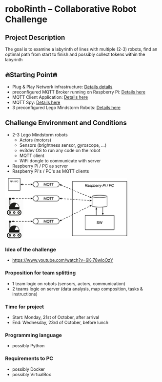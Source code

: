 # roboRinth – Collaborative Robot Challenge

## Project Description

The goal is to examine a labyrinth of lines with multiple (2-3) robots, find an optimal path from start to finish and possibly collect tokens within the labyrinth

## :fire:Starting Point:fire:
- Plug & Play Network infrastructure: [Details details](infrastructure/readme.md)
- preconfigured MQTT Broker running on Raspberry Pi: [Details here](mqtt/mosquitto/readme.md)
- MQTT Client Application: [Details here](mqtt/mqttClient/readme.md)
- MQTT Spy:  [Details here](mqtt/mqttSpy)
- 3 preconfigured Lego Mindstorm Robots: [Details here](ev3/readme.md)

## Challenge Environment and Conditions

- 2-3 Lego Mindstorm robots
    - Actors (motors)
    - Sensors (brightness sensor, gyroscope, …)
    - ev3dev OS to run any code on the robot
    - MQTT client
    - WiFi dongle to communicate with server
- Raspberry Pi / PC as server
- Raspberry Pi's / PC's as MQTT clients

<img src="roboRinth_Project_Setup.png" alt="Setup" width="400"/>

### Idea of the challenge
- <https://www.youtube.com/watch?v=6K-78wloOzY>

### Proposition for team splitting
- 1 team logic on robots (sensors, actors, communication)
- 2 teams logic on server (data analysis, map composition, tasks & instructions)

### Time for project
- Start: Monday, 21st of October, after arrival
- End: Wednesday, 23rd of October, before lunch

### Programming language
- possibly Python

### Requirements to PC
- possibly Docker
- possibly VirtualBox

